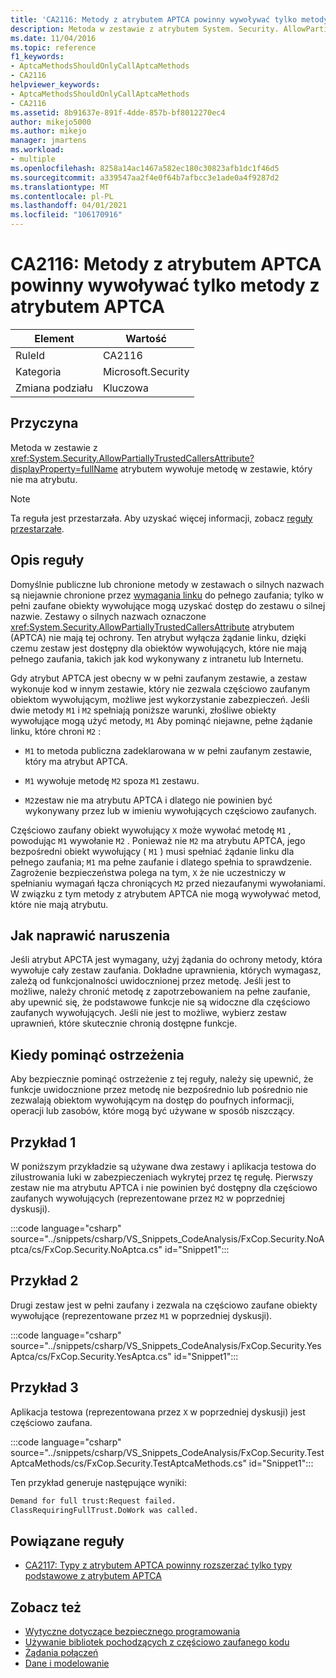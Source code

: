 ```yaml
---
title: 'CA2116: Metody z atrybutem APTCA powinny wywoływać tylko metody z atrybutem APTCA'
description: Metoda w zestawie z atrybutem System. Security. AllowPartiallyTrustedCallersAttribute wywołuje metodę w zestawie, który nie ma atrybutu.
ms.date: 11/04/2016
ms.topic: reference
f1_keywords:
- AptcaMethodsShouldOnlyCallAptcaMethods
- CA2116
helpviewer_keywords:
- AptcaMethodsShouldOnlyCallAptcaMethods
- CA2116
ms.assetid: 8b91637e-891f-4dde-857b-bf8012270ec4
author: mikejo5000
ms.author: mikejo
manager: jmartens
ms.workload:
- multiple
ms.openlocfilehash: 8258a14ac1467a582ec180c30823afb1dc1f46d5
ms.sourcegitcommit: a339547aa2f4e0f64b7afbcc3e1ade0a4f9287d2
ms.translationtype: MT
ms.contentlocale: pl-PL
ms.lasthandoff: 04/01/2021
ms.locfileid: "106170916"
---
```

# <a name="ca2116-aptca-methods-should-only-call-aptca-methods"></a>CA2116: Metody z atrybutem APTCA powinny wywoływać tylko metody z atrybutem APTCA

|Element|Wartość|
|-|-|
|RuleId|CA2116|
|Kategoria|Microsoft.Security|
|Zmiana podziału|Kluczowa|

## <a name="cause"></a>Przyczyna
Metoda w zestawie z <xref:System.Security.AllowPartiallyTrustedCallersAttribute?displayProperty=fullName> atrybutem wywołuje metodę w zestawie, który nie ma atrybutu.

> [!NOTE]
> Ta reguła jest przestarzała. Aby uzyskać więcej informacji, zobacz [reguły przestarzałe](fxcop-unported-deprecated-rules.md).

## <a name="rule-description"></a>Opis reguły

Domyślnie publiczne lub chronione metody w zestawach o silnych nazwach są niejawnie chronione przez [wymagania linku](/dotnet/framework/misc/link-demands) do pełnego zaufania; tylko w pełni zaufane obiekty wywołujące mogą uzyskać dostęp do zestawu o silnej nazwie. Zestawy o silnych nazwach oznaczone <xref:System.Security.AllowPartiallyTrustedCallersAttribute> atrybutem (APTCA) nie mają tej ochrony. Ten atrybut wyłącza żądanie linku, dzięki czemu zestaw jest dostępny dla obiektów wywołujących, które nie mają pełnego zaufania, takich jak kod wykonywany z intranetu lub Internetu.

Gdy atrybut APTCA jest obecny w w pełni zaufanym zestawie, a zestaw wykonuje kod w innym zestawie, który nie zezwala częściowo zaufanym obiektom wywołującym, możliwe jest wykorzystanie zabezpieczeń. Jeśli dwie metody `M1` i `M2` spełniają poniższe warunki, złośliwe obiekty wywołujące mogą użyć metody, `M1` Aby pominąć niejawne, pełne żądanie linku, które chroni `M2` :

- `M1` to metoda publiczna zadeklarowana w w pełni zaufanym zestawie, który ma atrybut APTCA.

- `M1` wywołuje metodę `M2` spoza `M1` zestawu.

- `M2`zestaw nie ma atrybutu APTCA i dlatego nie powinien być wykonywany przez lub w imieniu wywołujących częściowo zaufanych.

Częściowo zaufany obiekt wywołujący `X` może wywołać metodę `M1` , powodując `M1` wywołanie `M2` . Ponieważ nie `M2` ma atrybutu APTCA, jego bezpośredni obiekt wywołujący ( `M1` ) musi spełniać żądanie linku dla pełnego zaufania; `M1` ma pełne zaufanie i dlatego spełnia to sprawdzenie. Zagrożenie bezpieczeństwa polega na tym, `X` że nie uczestniczy w spełnianiu wymagań łącza chroniących `M2` przed niezaufanymi wywołaniami. W związku z tym metody z atrybutem APTCA nie mogą wywoływać metod, które nie mają atrybutu.

## <a name="how-to-fix-violations"></a>Jak naprawić naruszenia
Jeśli atrybut APCTA jest wymagany, użyj żądania do ochrony metody, która wywołuje cały zestaw zaufania. Dokładne uprawnienia, których wymagasz, zależą od funkcjonalności uwidocznionej przez metodę. Jeśli jest to możliwe, należy chronić metodę z zapotrzebowaniem na pełne zaufanie, aby upewnić się, że podstawowe funkcje nie są widoczne dla częściowo zaufanych wywołujących. Jeśli nie jest to możliwe, wybierz zestaw uprawnień, które skutecznie chronią dostępne funkcje.

## <a name="when-to-suppress-warnings"></a>Kiedy pominąć ostrzeżenia
Aby bezpiecznie pominąć ostrzeżenie z tej reguły, należy się upewnić, że funkcje uwidocznione przez metodę nie bezpośrednio lub pośrednio nie zezwalają obiektom wywołującym na dostęp do poufnych informacji, operacji lub zasobów, które mogą być używane w sposób niszczący.

## <a name="example-1"></a>Przykład 1
W poniższym przykładzie są używane dwa zestawy i aplikacja testowa do zilustrowania luki w zabezpieczeniach wykrytej przez tę regułę. Pierwszy zestaw nie ma atrybutu APTCA i nie powinien być dostępny dla częściowo zaufanych wywołujących (reprezentowane przez `M2` w poprzedniej dyskusji).

:::code language="csharp" source="../snippets/csharp/VS_Snippets_CodeAnalysis/FxCop.Security.NoAptca/cs/FxCop.Security.NoAptca.cs" id="Snippet1":::

## <a name="example-2"></a>Przykład 2
Drugi zestaw jest w pełni zaufany i zezwala na częściowo zaufane obiekty wywołujące (reprezentowane przez `M1` w poprzedniej dyskusji).

:::code language="csharp" source="../snippets/csharp/VS_Snippets_CodeAnalysis/FxCop.Security.YesAptca/cs/FxCop.Security.YesAptca.cs" id="Snippet1":::

## <a name="example-3"></a>Przykład 3
Aplikacja testowa (reprezentowana przez `X` w poprzedniej dyskusji) jest częściowo zaufana.

:::code language="csharp" source="../snippets/csharp/VS_Snippets_CodeAnalysis/FxCop.Security.TestAptcaMethods/cs/FxCop.Security.TestAptcaMethods.cs" id="Snippet1":::

Ten przykład generuje następujące wyniki:

```txt
Demand for full trust:Request failed.
ClassRequiringFullTrust.DoWork was called.
```

## <a name="related-rules"></a>Powiązane reguły

- [CA2117: Typy z atrybutem APTCA powinny rozszerzać tylko typy podstawowe z atrybutem APTCA](../code-quality/ca2117.md)

## <a name="see-also"></a>Zobacz też

- [Wytyczne dotyczące bezpiecznego programowania](/dotnet/standard/security/secure-coding-guidelines)
- [Używanie bibliotek pochodzących z częściowo zaufanego kodu](/dotnet/framework/misc/using-libraries-from-partially-trusted-code)
- [Żądania połączeń](/dotnet/framework/misc/link-demands)
- [Dane i modelowanie](/dotnet/framework/data/index)

